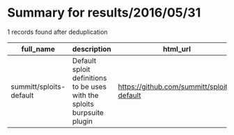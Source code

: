 
# Summary for results/2016/05/31
    
1 records found after deduplication

| full_name | description | html_url | matched_list | matched_count | pushed_at | size | stargazers_count | language | forks_count |
|-------------------------|-------------------------------------------------------------------------|--------------------------------------------|----------------|-----------------|---------------------------|--------|--------------------|------------|---------------|
| summitt/sploits-default | Default sploit definitions to be uses with the sploits burpsuite plugin | https://github.com/summitt/sploits-default | ['sploit'] | 1 | 2016-05-31 16:38:38+00:00 | 15 | 1 | nan | 2 |
